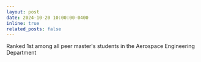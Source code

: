 ```yaml
---
layout: post
date: 2024-10-20 10:00:00-0400
inline: true
related_posts: false
---
```

Ranked 1st among all peer master's students in the Aerospace Engineering Department

